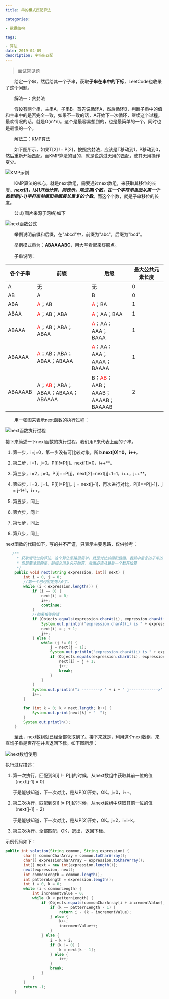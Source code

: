 ```yaml
---
title: 串的模式匹配算法

categories: 

- 数据结构

tags: 

- 算法
date: 2019-04-09
description: 字符串匹配
---
```


> 面试常见题

&emsp;&emsp;给定一个串，然后给其一个子串，获取**子串在串中的下标**，LeetCode也收录了这个问题。

&emsp;&emsp;解法一：贪婪法

&emsp;&emsp;假设有两个串，主串A，子串B。首先说循环A，然后循环B，判断子串中的值和主串中的是否完全一致，如果不一致的话，A开始下一次循环，继续这个过程。最欢情况的话，就是O(m*n)。这个是最容易想到的，也是最简单的一个，同时也是最慢的一个。

&emsp;&emsp;解法二：KMP算法

&emsp;&emsp;如下图所示，如果T[2] != P[2]，按照贪婪法，应该是T移动到1，P移动到0，然后重新开始匹配。而KMP算法的目的，就是说跳过无用的匹配，使其无用操作变少。

![KMP示例](https://wenslo-blog.oss-cn-beijing.aliyuncs.com/Data%20Structures%20and%20Algorithms/StringMatcher/01.jpg)

&emsp;&emsp;KMP算法的核心，就是next数组，需要通过next数组，来获取其移位的长度。***next[i]，i从1开始计算，则表示，除去第i个数，在一个字符串里面从第一个数到第(i-1)字符串前缀和后缀最长重复的个数***。而这个个数，就是子串移位的长度。

&emsp;&emsp;公式(图片来源于网络)如下

![next函数公式](https://wenslo-blog.oss-cn-beijing.aliyuncs.com/Data%20Structures%20and%20Algorithms/StringMatcher/02.png)

&emsp;&emsp;举例说明前缀和后缀，在"abcd"中，前缀为"abc"，后缀为"bcd"。

&emsp;&emsp;举例模式串为：**ABAAAABC**，用大写看起来舒服点。

&emsp;&emsp;子串说明：

| 各个子串 | 前缀                                                        | 后缀                                                         | 最大公共元素长度 |
| -------- | ----------------------------------------------------------- | ------------------------------------------------------------ | ---------------- |
| A        | 无                                                          | 无                                                           | 0                |
| AB       | A                                                           | B                                                            | 0                |
| ABA      | <font color=red>A</font>；AB                                | <font color=red>A</font>；BA                                 | 1                |
| ABAA     | <font color=red>A</font>；AB；ABA                           | <font color=red>A</font>；AA；BAA                            | 1                |
| ABAAA    | <font color=red>A</font>；AB；ABA；<br/>ABAA                | <font color=red>A</font>；AA；AAA；<br/>BAAA                 | 1                |
| ABAAAA   | <font color=red>A</font>；AB；ABA；<br>ABAA；ABAAA          | <font color=red>A</font>；AA；AAA；<br/>AAAA；BAAAA          | 1                |
| ABAAAAB  | A；<font color=red>AB</font>；ABA；<br/>ABAA；ABAAA；ABAAAA | B；<font color=red>AB</font>；AAB；<br/>AAAB；AAAAB；<br/>BAAAAB | 2                |

&emsp;&emsp;用一张图来表示next函数的执行过程：

![next函数执行过程](https://wenslo-blog.oss-cn-beijing.aliyuncs.com/Data%20Structures%20and%20Algorithms/StringMatcher/03.png)

接下来简述一下next函数的执行过程，我们用P来代表上面的子串。

1. 第一步，i=j=0，第一步没有可比较对象，所以**next[0]=0，i++**。

2. 第二步，i=1，j=0。P[i]!=P[j]。next[1]=0，i++**。
3. 第三步，i=2，j=0。P[i]==P[j]。next[2]=next[j]+1=1，i++，j++**。
4. 第四步，i=3，j=1。P[i]!=P[j]。j = next[j-1]，再次进行对比，P[i]==P[j-1]，j = j-1+1，i++。

5. 第五步，同上
6. 第六步，同上
7. 第七步，同上
8. 第八步，同上

next函数的代码如下，写的并不严谨，只表示主要思路，仅供参考：

```java
   /**
     * 获取滑动位的算法，这个算法思路很简单。就是对比前缀和后缀，看其中重复的子串的长度，则就是next[]函数的值
     * 但是要注意的是，前缀必须从头开始算，后缀必须从最后一个数开始算
     */
    public void next(String expression, int[] next) {
        int i = 0, j = 0;
        //第一个已经固定死为0了。
        while (i < expression.length()) {
            if (i == 0) {
                next[i] = 0;
                i++;
                continue;
            }
            //如果相等的话
            if (Objects.equals(expression.charAt(i), expression.charAt(j))) {
                System.out.println("expression.charAt(i) is " + expression.charAt(i) + "  expression.charAt(j) is " + expression.charAt(j));
                next[i] = j + 1;
                j++;
            } else {
                while (j != 0) {
                    j = next[j - 1];
                    System.out.println("expression.charAt(i) is " + expression.charAt(i) + "  expression.charAt(j) is " + expression.charAt(j));
                    if (Objects.equals(expression.charAt(i), expression.charAt(j))) {
                        next[i] = j + 1;
                        j++;
                        break;
                    }
                }
            }
            System.out.println("i --------> " + i + " j------------->" + j + "  next[" + i + "] = " + next[i]);
            i++;
        }

        for (int k = 0; k < next.length; k++) {
            System.out.print(next[k] + "  ");
        }
        System.out.println();
    }
```

&emsp;&emsp;至此，next数组就已经全部获取到了。接下来就是，利用这个next数组，来查询子串是否存在并且返回下标。如下图所示：

![next数组使用](https://wenslo-blog.oss-cn-beijing.aliyuncs.com/Data%20Structures%20and%20Algorithms/StringMatcher/04.png)

执行过程描述：

1. 第一次执行，匹配到S[i] != P[j]的时候，从next数组中获取其前一位的值（next[j-1] = 0）

   于是能够知道，下一次对比，是从P[0]开始，OK。j=0，i++。

2. 第二次执行，匹配到S[i] != P[j]的时候，从next数组中获取其前一位的值（next[j-1] = 2）

   于是能够知道，下一次对比，是从P[2]开始，OK。j=2，i=i+k。

3. 第三次执行。全部匹配，OK，退出，返回下标。

示例代码如下：

```java
public int solution(String common, String expression) {
        char[] commonCharArray = common.toCharArray();
        char[] expressionCharArray = expression.toCharArray();
        int[] next = new int[expression.length()];
        next(expression, next);
        int commonLength = common.length();
        int patternLength = expression.length();
        int i = 0, k = 0;
        while (i < commonLength) {
            int incrementValue = 0;
            while (k < patternLength) {
                if (Objects.equals(commonCharArray[i + incrementValue], expressionCharArray[k])) {
                    if (k == patternLength - 1) {
                        return i - (k - incrementValue);
                    } else {
                        k++;
                        incrementValue++;
                    }
                } else {
                    i = k + i;
                    if (k != 0) {
                        k = next[k - 1];
                    } else {
                        i++;
                    }
                    break;
                }
            }
        }
        return -1;
    }
```

